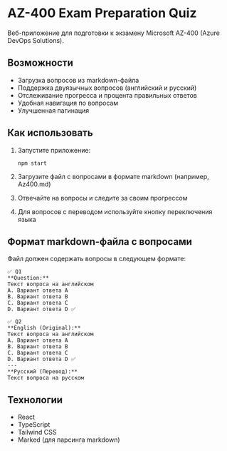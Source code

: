 # AZ-400 Exam Preparation Quiz

Веб-приложение для подготовки к экзамену Microsoft AZ-400 (Azure DevOps Solutions).

## Возможности

- Загрузка вопросов из markdown-файла
- Поддержка двуязычных вопросов (английский и русский)
- Отслеживание прогресса и процента правильных ответов
- Удобная навигация по вопросам
- Улучшенная пагинация

## Как использовать

1. Запустите приложение:
   ```
   npm start
   ```

2. Загрузите файл с вопросами в формате markdown (например, Az400.md)

3. Отвечайте на вопросы и следите за своим прогрессом

4. Для вопросов с переводом используйте кнопку переключения языка

## Формат markdown-файла с вопросами

Файл должен содержать вопросы в следующем формате:

```
✅ Q1
**Question:**
Текст вопроса на английском
A. Вариант ответа A
B. Вариант ответа B
C. Вариант ответа C
D. Вариант ответа D ✅

✅ Q2
**English (Original):**
Текст вопроса на английском
A. Вариант ответа A
B. Вариант ответа B
C. Вариант ответа C
D. Вариант ответа D ✅
---
**Русский (Перевод):**
Текст вопроса на русском
```

## Технологии

- React
- TypeScript
- Tailwind CSS
- Marked (для парсинга markdown) 